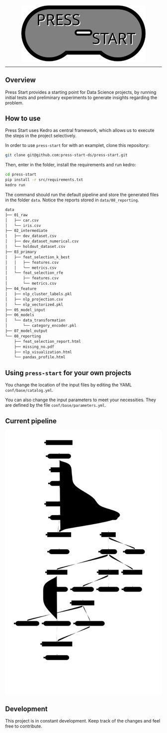 
<p align="center">
    <img src="docs/source/img/press-start-logo.svg" width="400">
</p>

---

## Overview

Press Start provides a starting point for Data Science projects, by
running initial tests and preliminary experiments to generate insights
regarding the problem.

## How to use

Press Start uses Kedro as central framework, which allows us to execute the
steps in the project selectively.

In order to use `press-start` for with an examplet, clone this repository:

```bash
git clone git@github.com:press-start-ds/press-start.git
```
Then, enter in the folder, install the requirements and run kedro:
```bash
cd press-start
pip install -r src/requirements.txt
kedro run
```

The command should run the default pipeline and store the generated files in
the folder `data`. Notice the reports stored in `data/08_reporting`.

```bash
data
├── 01_raw
│   ├── car.csv
│   └── iris.csv
├── 02_intermediate
│   ├── dev_dataset.csv
│   ├── dev_dataset_numerical.csv
│   └── holdout_dataset.csv
├── 03_primary
│   ├── feat_selection_k_best
│   │   ├── features.csv
│   │   └── metrics.csv
│   └── feat_selection_rfe
│       ├── features.csv
│       └── metrics.csv
├── 04_feature
│   ├── nlp_cluster_labels.pkl
│   ├── nlp_projection.csv
│   └── nlp_vectorized.pkl
├── 05_model_input
├── 06_models
│   └── data_transformation
│       └── category_encoder.pkl
├── 07_model_output
└── 08_reporting
    ├── feat_selection_report.html
    ├── missing_no.pdf
    ├── nlp_visualization.html
    └── pandas_profile.html
```


## Using `press-start` for your own projects

You change the location of the input files by editing the YAML `conf/base/catalog.yml`.

You can also change the input parameters to meet your necessities. They are defined
by the file `conf/base/parameters.yml`.

## Current pipeline

![](docs/source/img/press-start-pipeline.svg)

## Development

This project is in constant development. Keep track of the changes and feel free to contribute.
